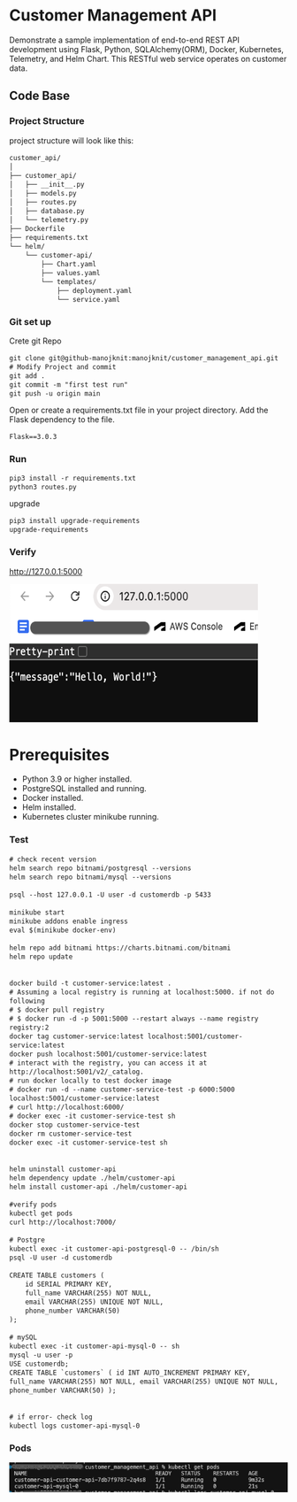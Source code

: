 # Customer Management API

Demonstrate a sample implementation of end-to-end REST API development using Flask, Python, SQLAlchemy(ORM), Docker, Kubernetes, Telemetry, and Helm Chart.
This RESTful web service operates on customer data.

## Code Base
### Project Structure
project structure will look like this:
```
customer_api/
│
├── customer_api/
│   ├── __init__.py
│   ├── models.py
│   ├── routes.py
│   ├── database.py
│   └── telemetry.py
├── Dockerfile
├── requirements.txt
└── helm/
    └── customer-api/
        ├── Chart.yaml
        ├── values.yaml
        └── templates/
            ├── deployment.yaml
            └── service.yaml
```


### Git set up
Crete git Repo
```
git clone git@github-manojknit:manojknit/customer_management_api.git
# Modify Project and commit
git add .
git commit -m "first test run"
git push -u origin main
```

Open or create a requirements.txt file in your project directory.
Add the Flask dependency to the file.
```
Flask==3.0.3
```

### Run
```
pip3 install -r requirements.txt
python3 routes.py
```
upgrade
```
pip3 install upgrade-requirements
upgrade-requirements
```
### Verify
http://127.0.0.1:5000

<img src="./img/first-test-run.png" height="250" width="450" >

# Prerequisites
- Python 3.9 or higher installed.
- PostgreSQL installed and running.
- Docker installed.
- Helm installed.
- Kubernetes cluster minikube running.

### Test
```
# check recent version 
helm search repo bitnami/postgresql --versions
helm search repo bitnami/mysql --versions

psql --host 127.0.0.1 -U user -d customerdb -p 5433

minikube start
minikube addons enable ingress
eval $(minikube docker-env)

helm repo add bitnami https://charts.bitnami.com/bitnami
helm repo update


docker build -t customer-service:latest .
# Assuming a local registry is running at localhost:5000. if not do following
# $ docker pull registry
# $ docker run -d -p 5001:5000 --restart always --name registry registry:2
docker tag customer-service:latest localhost:5001/customer-service:latest
docker push localhost:5001/customer-service:latest
# interact with the registry, you can access it at http://localhost:5001/v2/_catalog.
# run docker locally to test docker image
# docker run -d --name customer-service-test -p 6000:5000 localhost:5001/customer-service:latest
# curl http://localhost:6000/
# docker exec -it customer-service-test sh
docker stop customer-service-test
docker rm customer-service-test
docker exec -it customer-service-test sh


helm uninstall customer-api
helm dependency update ./helm/customer-api
helm install customer-api ./helm/customer-api

#verify pods
kubectl get pods
curl http://localhost:7000/

# Postgre
kubectl exec -it customer-api-postgresql-0 -- /bin/sh
psql -U user -d customerdb

CREATE TABLE customers (
    id SERIAL PRIMARY KEY,
    full_name VARCHAR(255) NOT NULL,
    email VARCHAR(255) UNIQUE NOT NULL,
    phone_number VARCHAR(50)
);

# mySQL
kubectl exec -it customer-api-mysql-0 -- sh
mysql -u user -p
USE customerdb;
CREATE TABLE `customers` ( id INT AUTO_INCREMENT PRIMARY KEY, full_name VARCHAR(255) NOT NULL, email VARCHAR(255) UNIQUE NOT NULL, phone_number VARCHAR(50) );


# if error- check log
kubectl logs customer-api-mysql-0
```

### Pods
<img src="./img/pods.png" >